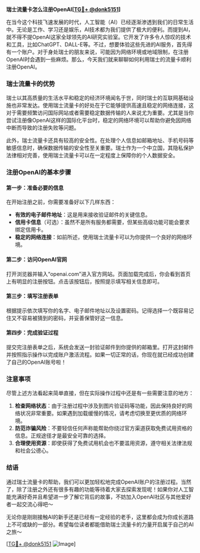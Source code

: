 **瑞士流量卡怎么注册OpenAI[[TG💪+ @donk5151](https://t.me/s/donk5151)]**

在当今这个科技飞速发展的时代，人工智能（AI）已经逐渐渗透到我们的日常生活中。无论是工作、学习还是娱乐，AI技术都为我们提供了极大的便利。而提到AI，就不得不提OpenAI这家全球领先的AI研究实验室。它开发了许多令人惊叹的技术和工具，比如ChatGPT、DALL-E等。不过，想要体验这些先进的AI服务，首先得有一个账户。对于身处瑞士的朋友来说，可能因为网络环境或地域限制，在注册OpenAI时会遇到一些麻烦。那么，今天我们就来聊聊如何利用瑞士的流量卡顺利注册OpenAI。

### 瑞士流量卡的优势

瑞士以其高质量的生活水平和稳定的经济环境闻名于世，同时瑞士的互联网基础设施也非常发达。使用瑞士流量卡的好处在于它能够提供高速且稳定的网络连接，这对于需要频繁访问国际网站或者需要稳定数据传输的人来说尤为重要。尤其是当你尝试注册像OpenAI这样的国际化平台时，稳定的网络环境可以帮助你避免因网络中断而导致的注册失败等问题。

此外，瑞士流量卡还具有较高的安全性。在处理个人信息如邮箱地址、手机号码等敏感信息时，确保数据传输的安全性至关重要。瑞士作为一个中立国，其隐私保护法律相对完善，使用瑞士流量卡可以在一定程度上保障你的个人数据安全。

### 注册OpenAI的基本步骤

#### 第一步：准备必要的信息

在开始注册之前，你需要准备好以下几样东西：

- **有效的电子邮件地址**：这是用来接收验证邮件的关键信息。
- **信用卡信息**（可选）：虽然不是所有服务都需要，但某些高级功能可能会要求绑定信用卡。
- **稳定的网络连接**：如前所述，使用瑞士流量卡可以为你提供一个良好的网络环境。

#### 第二步：访问OpenAI官网

打开浏览器并输入“openai.com”进入官方网站。页面加载完成后，你会看到首页上有明显的注册按钮。点击该按钮后，按照提示填写相关信息即可。

#### 第三步：填写注册表单

根据提示依次填写你的名字、电子邮件地址以及设置密码。记得选择一个既容易记住又不容易被猜到的密码，并妥善保管好这一信息。

#### 第四步：完成验证过程

提交完注册表单之后，系统会发送一封验证邮件到你提供的邮箱里。打开这封邮件并按照指示操作以完成账户激活流程。如果一切正常的话，你现在就已经成功创建了自己的OpenAI账号啦！

### 注意事项

尽管上述方法看起来简单直接，但在实际操作过程中还是有一些需要注意的地方：

1. **检查网络状态**：由于注册过程中涉及到图片验证码等功能，因此保持良好的网络状况非常重要。如果遇到加载缓慢的情况，请考虑切换至更优质的网络环境。
2. **防范诈骗风险**：不要轻信任何声称能帮助你绕过官方渠道获取免费试用资格的信息。正规途径才是最安全可靠的选择。
3. **合理使用资源**：即使获得了免费试用机会也不要滥用资源，遵守相关法律法规和社会公德心。

### 结语

通过瑞士流量卡的帮助，我们可以更加轻松地完成OpenAI账户的注册过程。当然了，除了注册之外还有很多有趣的功能等待着大家去探索发现呢！如果你对人工智能充满好奇并且希望进一步了解它背后的故事，不妨加入OpenAI社区与其他爱好者一起交流心得吧～

无论你是刚刚接触AI的新手还是已经有一定经验的老手，这里都会成为你成长道路上不可或缺的一部分。希望每位读者都能借助瑞士流量卡的力量开启属于自己的AI之旅～ 

[[TG💪+ @donk5151](https://t.me/s/donk5151) ![Image](https://i.postimg.cc/rwNCRYN7/Snipaste-2025-04-30-17-27-05.png)]